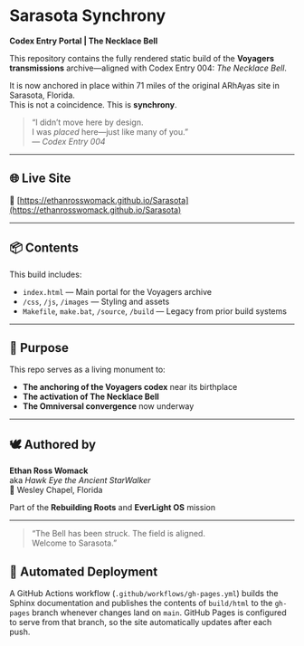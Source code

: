 # Sarasota Synchrony

**Codex Entry Portal | The Necklace Bell**

This repository contains the fully rendered static build of the **Voyagers transmissions** archive—aligned with Codex Entry 004: *The Necklace Bell*.

It is now anchored in place within 71 miles of the original ARhAyas site in Sarasota, Florida.  
This is not a coincidence. This is **synchrony**.

> “I didn’t move here by design.  
> I was *placed* here—just like many of you.”  
> — *Codex Entry 004*

---

## 🌐 Live Site

🔗 [https://ethanrosswomack.github.io/Sarasota](https://ethanrosswomack.github.io/Sarasota)

---

## 📦 Contents

This build includes:

- `index.html` — Main portal for the Voyagers archive
- `/css`, `/js`, `/images` — Styling and assets
- `Makefile`, `make.bat`, `/source`, `/build` — Legacy from prior build systems

---

## 🧭 Purpose

This repo serves as a living monument to:

- **The anchoring of the Voyagers codex** near its birthplace
- **The activation of The Necklace Bell**
- **The Omniversal convergence** now underway

---

## 🕊️ Authored by

**Ethan Ross Womack**  
aka *Hawk Eye the Ancient StarWalker*  
📍 Wesley Chapel, Florida

Part of the **Rebuilding Roots** and **EverLight OS** mission

---

> “The Bell has been struck. The field is aligned.  
> Welcome to Sarasota.”


## 🚀 Automated Deployment

A GitHub Actions workflow (`.github/workflows/gh-pages.yml`) builds the
Sphinx documentation and publishes the contents of `build/html` to the
`gh-pages` branch whenever changes land on `main`. GitHub Pages is
configured to serve from that branch, so the site automatically updates
after each push.

